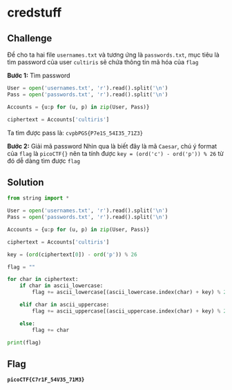 # credstuff

## Challenge

Đề cho ta hai file `usernames.txt` và tương ứng là `passwords.txt`, mục tiêu là tìm password của user `cultiris` sẽ chứa thông tin mã hóa của `flag`

**Bước 1:** Tìm password
```py
User = open('usernames.txt', 'r').read().split('\n')
Pass = open('passwords.txt', 'r').read().split('\n')

Accounts = {u:p for (u, p) in zip(User, Pass)}

ciphertext = Accounts['cultiris']
```
Ta tìm được pass là: `cvpbPGS{P7e1S_54I35_71Z3}`

**Bước 2:** Giải mã password
Nhìn qua là biết đây là mã `Caesar`, chú ý format của `flag` là `picoCTF{}` nên ta tính được `key = (ord('c') - ord('p')) % 26` từ đó dễ dàng tìm được `flag`

## Solution
```py
from string import *

User = open('usernames.txt', 'r').read().split('\n')
Pass = open('passwords.txt', 'r').read().split('\n')

Accounts = {u:p for (u, p) in zip(User, Pass)}

ciphertext = Accounts['cultiris']

key = (ord(ciphertext[0]) - ord('p')) % 26

flag = ""

for char in ciphertext:
    if char in ascii_lowercase:
        flag += ascii_lowercase[(ascii_lowercase.index(char) + key) % 26]

    elif char in ascii_uppercase:
        flag += ascii_uppercase[(ascii_uppercase.index(char) + key) % 26]

    else:
        flag += char

print(flag)
```
## Flag
**`picoCTF{C7r1F_54V35_71M3}`**
